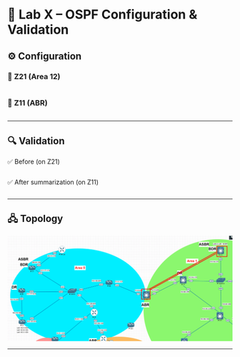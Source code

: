 # 🔹 Lab X – OSPF Configuration & Validation
## ⚙️ Configuration
### 🔀 **Z21** (Area 12)
```bash

```
### 🔀 **Z11** (ABR)

```bash

```

-----

## 🔍 Validation

✅ Before (on Z21)
```bash

```
✅ After summarization (on Z11)
```bash

```

-----

## 🖧 Topology

![Lab 1 Topology](../Diagrams/prefix.png)

-----

